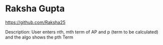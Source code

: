 # Raksha Gupta
https://github.com/Raksha25

Description: 
User enters nth, mth term of AP and p (term to be calculated) and the algo shows the pth Term

